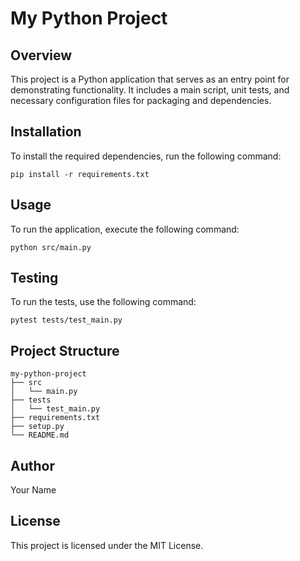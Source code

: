 # My Python Project

## Overview
This project is a Python application that serves as an entry point for demonstrating functionality. It includes a main script, unit tests, and necessary configuration files for packaging and dependencies.

## Installation
To install the required dependencies, run the following command:

```
pip install -r requirements.txt
```

## Usage
To run the application, execute the following command:

```
python src/main.py
```

## Testing
To run the tests, use the following command:

```
pytest tests/test_main.py
```

## Project Structure
```
my-python-project
├── src
│   └── main.py
├── tests
│   └── test_main.py
├── requirements.txt
├── setup.py
└── README.md
```

## Author
Your Name

## License
This project is licensed under the MIT License.